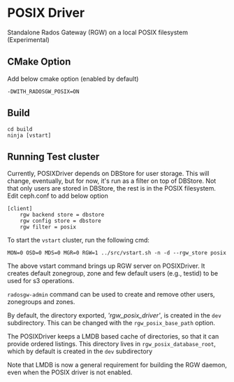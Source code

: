 # POSIX Driver
Standalone Rados Gateway (RGW) on a local POSIX filesystem (Experimental)


## CMake Option
Add below cmake option (enabled by default)

    -DWITH_RADOSGW_POSIX=ON 


## Build

    cd build
    ninja [vstart]


## Running Test cluster
Currently, POSIXDriver depends on DBStore for user storage.  This will change, eventually, but for now, it's run as a filter on top of DBStore.  Not that only users are stored in DBStore, the rest is in the POSIX filesystem.
Edit ceph.conf to add below option

    [client]
        rgw backend store = dbstore
        rgw config store = dbstore
        rgw filter = posix

To start the `vstart` cluster, run the following cmd:

    MON=0 OSD=0 MDS=0 MGR=0 RGW=1 ../src/vstart.sh -n -d --rgw_store posix

The above vstart command brings up RGW server on POSIXDriver. It creates default zonegroup, zone and few default users (e.g., testid) to be used for s3 operations.

`radosgw-admin` command can be used to create and remove other users, zonegroups and zones.

By default, the directory exported, *'rgw_posix_driver'*, is created in the `dev` subdirectory.   This can be changed with the `rgw_posix_base_path` option.

The POSIXDriver keeps a LMDB based cache of directories, so that it can provide ordered listings.  This directory lives in `rgw_posix_database_root`, which by default is created in the `dev` subdirectory

Note that LMDB is now a general requirement for building the RGW daemon, even when the POSIX driver is not enabled.
